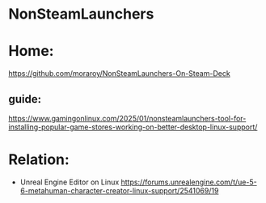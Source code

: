 # NonSteamLaunchers
# Home:
https://github.com/moraroy/NonSteamLaunchers-On-Steam-Deck

## guide:
https://www.gamingonlinux.com/2025/01/nonsteamlaunchers-tool-for-installing-popular-game-stores-working-on-better-desktop-linux-support/

# Relation:
- Unreal Engine Editor on Linux https://forums.unrealengine.com/t/ue-5-6-metahuman-character-creator-linux-support/2541069/19
